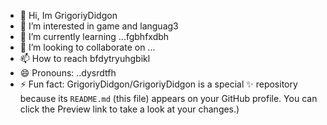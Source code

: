 - 👋 Hi, Im GrigoriyDidgon
- 👀 I’m interested in game and languag3
- 🌱 I’m currently learning ...fgbhfxdbh
- 💞️ I’m looking to collaborate on ...
- 📫 How to reach bfdytryuhgbikl
- 😄 Pronouns: ..dysrdtfh
- ⚡ Fun fact:
GrigoriyDidgon/GrigoriyDidgon is a special ✨ repository because its `README.md` (this file) appears on your GitHub profile.
You can click the Preview link to take a look at your changes.)
